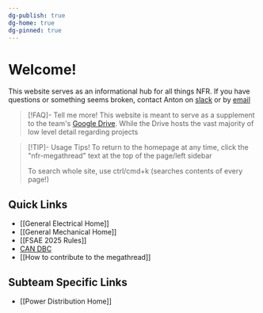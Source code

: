 ```yaml
---
dg-publish: true
dg-home: true
dg-pinned: true
---
```

# Welcome!
This website serves as an informational hub for all things NFR. If you have questions or something seems broken, contact Anton on [slack](https://nufsae.slack.com/team/U05U23W4WJV) or by [email](mailto:antonwalvoord2027@u.northwestern.edu)

>[!FAQ]- Tell me more!
>This website is meant to serve as a supplement to the team's [Google Drive](https://drive.google.com/drive/u/1/folders/1boavSifWlNr12e1p5JiLdDr9w4vJpjsj). While the Drive hosts the vast majority of low level detail regarding projects

> [!TIP]- Usage Tips!
> To return to the homepage at any time, click the "nfr-megathread" text at the top of the page/left sidebar
> 
> To search whole site, use ctrl/cmd+k (searches contents of every page!)
## Quick Links
- [[General Electrical Home]]
- [[General Mechanical Home]]
- [[FSAE 2025 Rules]]
- [CAN DBC](https://nfr-learn.ue.r.appspot.com/can)
- [[How to contribute to the megathread]]

## Subteam Specific Links
- [[Power Distribution Home]]